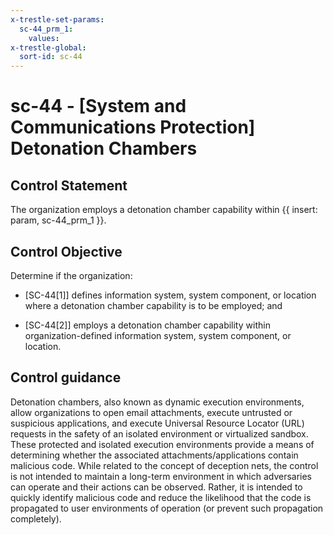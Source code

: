 ```yaml
---
x-trestle-set-params:
  sc-44_prm_1:
    values:
x-trestle-global:
  sort-id: sc-44
---
```


# sc-44 - \[System and Communications Protection\] Detonation Chambers

## Control Statement

The organization employs a detonation chamber capability within {{ insert: param, sc-44_prm_1 }}.

## Control Objective

Determine if the organization:

- \[SC-44[1]\] defines information system, system component, or location where a detonation chamber capability is to be employed; and

- \[SC-44[2]\] employs a detonation chamber capability within organization-defined information system, system component, or location.

## Control guidance

Detonation chambers, also known as dynamic execution environments, allow organizations to open email attachments, execute untrusted or suspicious applications, and execute Universal Resource Locator (URL) requests in the safety of an isolated environment or virtualized sandbox. These protected and isolated execution environments provide a means of determining whether the associated attachments/applications contain malicious code. While related to the concept of deception nets, the control is not intended to maintain a long-term environment in which adversaries can operate and their actions can be observed. Rather, it is intended to quickly identify malicious code and reduce the likelihood that the code is propagated to user environments of operation (or prevent such propagation completely).
